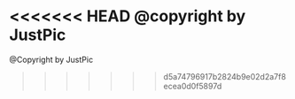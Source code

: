 <<<<<<< HEAD
@copyright by JustPic
=======
@Copyright by JustPic
>>>>>>> d5a74796917b2824b9e02d2a7f8ecea0d0f5897d
